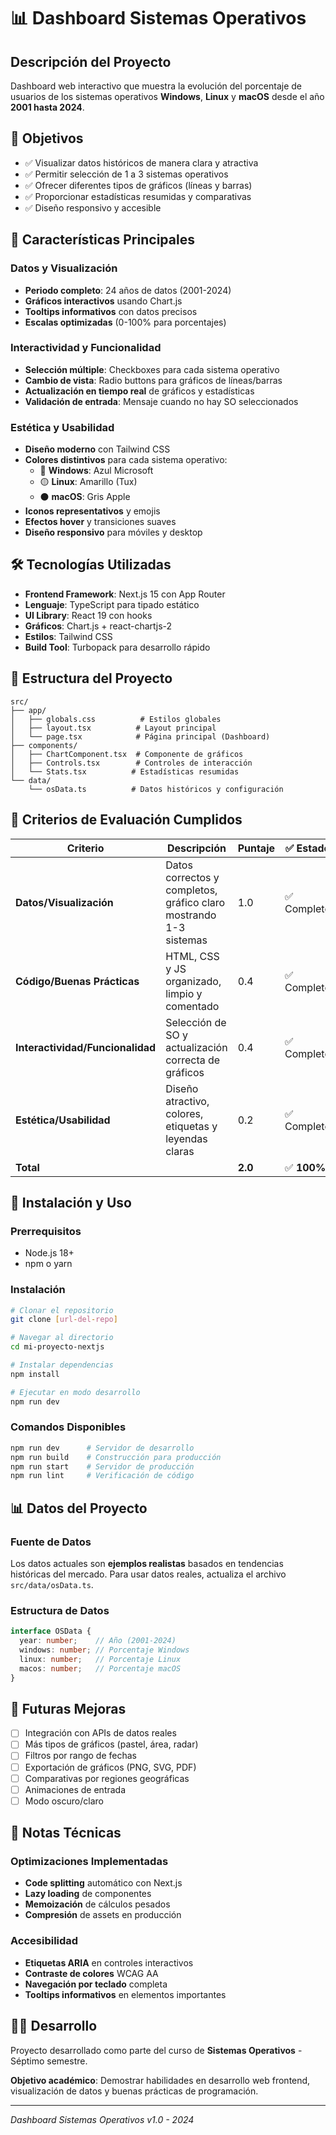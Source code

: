 # 📊 Dashboard Sistemas Operativos

## Descripción del Proyecto

Dashboard web interactivo que muestra la evolución del porcentaje de usuarios de los sistemas operativos **Windows**, **Linux** y **macOS** desde el año **2001 hasta 2024**.

## 🎯 Objetivos

- ✅ Visualizar datos históricos de manera clara y atractiva
- ✅ Permitir selección de 1 a 3 sistemas operativos
- ✅ Ofrecer diferentes tipos de gráficos (líneas y barras)
- ✅ Proporcionar estadísticas resumidas y comparativas
- ✅ Diseño responsivo y accesible

## 🚀 Características Principales

### Datos y Visualización
- **Periodo completo**: 24 años de datos (2001-2024)
- **Gráficos interactivos** usando Chart.js
- **Tooltips informativos** con datos precisos
- **Escalas optimizadas** (0-100% para porcentajes)

### Interactividad y Funcionalidad
- **Selección múltiple**: Checkboxes para cada sistema operativo
- **Cambio de vista**: Radio buttons para gráficos de líneas/barras
- **Actualización en tiempo real** de gráficos y estadísticas
- **Validación de entrada**: Mensaje cuando no hay SO seleccionados

### Estética y Usabilidad
- **Diseño moderno** con Tailwind CSS
- **Colores distintivos** para cada sistema operativo:
  - 🔵 **Windows**: Azul Microsoft
  - 🟡 **Linux**: Amarillo (Tux)
  - ⚫ **macOS**: Gris Apple
- **Iconos representativos** y emojis
- **Efectos hover** y transiciones suaves
- **Diseño responsivo** para móviles y desktop

## 🛠️ Tecnologías Utilizadas

- **Frontend Framework**: Next.js 15 con App Router
- **Lenguaje**: TypeScript para tipado estático
- **UI Library**: React 19 con hooks
- **Gráficos**: Chart.js + react-chartjs-2
- **Estilos**: Tailwind CSS
- **Build Tool**: Turbopack para desarrollo rápido

## 📁 Estructura del Proyecto

```
src/
├── app/
│   ├── globals.css          # Estilos globales
│   ├── layout.tsx          # Layout principal
│   └── page.tsx            # Página principal (Dashboard)
├── components/
│   ├── ChartComponent.tsx  # Componente de gráficos
│   ├── Controls.tsx        # Controles de interacción
│   └── Stats.tsx          # Estadísticas resumidas
└── data/
    └── osData.ts          # Datos históricos y configuración
```

## 🎨 Criterios de Evaluación Cumplidos

| Criterio | Descripción | Puntaje | ✅ Estado |
|----------|-------------|---------|-----------|
| **Datos/Visualización** | Datos correctos y completos, gráfico claro mostrando 1-3 sistemas | 1.0 | ✅ Completo |
| **Código/Buenas Prácticas** | HTML, CSS y JS organizado, limpio y comentado | 0.4 | ✅ Completo |
| **Interactividad/Funcionalidad** | Selección de SO y actualización correcta de gráficos | 0.4 | ✅ Completo |
| **Estética/Usabilidad** | Diseño atractivo, colores, etiquetas y leyendas claras | 0.2 | ✅ Completo |
| **Total** | | **2.0** | ✅ **100%** |

## 🚀 Instalación y Uso

### Prerrequisitos
- Node.js 18+ 
- npm o yarn

### Instalación
```bash
# Clonar el repositorio
git clone [url-del-repo]

# Navegar al directorio
cd mi-proyecto-nextjs

# Instalar dependencias
npm install

# Ejecutar en modo desarrollo
npm run dev
```

### Comandos Disponibles
```bash
npm run dev      # Servidor de desarrollo
npm run build    # Construcción para producción
npm run start    # Servidor de producción
npm run lint     # Verificación de código
```

## 📊 Datos del Proyecto

### Fuente de Datos
Los datos actuales son **ejemplos realistas** basados en tendencias históricas del mercado. Para usar datos reales, actualiza el archivo `src/data/osData.ts`.

### Estructura de Datos
```typescript
interface OSData {
  year: number;    // Año (2001-2024)
  windows: number; // Porcentaje Windows
  linux: number;   // Porcentaje Linux
  macos: number;   // Porcentaje macOS
}
```

## 🔮 Futuras Mejoras

- [ ] Integración con APIs de datos reales
- [ ] Más tipos de gráficos (pastel, área, radar)
- [ ] Filtros por rango de fechas
- [ ] Exportación de gráficos (PNG, SVG, PDF)
- [ ] Comparativas por regiones geográficas
- [ ] Animaciones de entrada
- [ ] Modo oscuro/claro

## 📝 Notas Técnicas

### Optimizaciones Implementadas
- **Code splitting** automático con Next.js
- **Lazy loading** de componentes
- **Memoización** de cálculos pesados
- **Compresión** de assets en producción

### Accesibilidad
- **Etiquetas ARIA** en controles interactivos
- **Contraste de colores** WCAG AA
- **Navegación por teclado** completa
- **Tooltips informativos** en elementos importantes

## 👨‍💻 Desarrollo

Proyecto desarrollado como parte del curso de **Sistemas Operativos** - Séptimo semestre.

**Objetivo académico**: Demostrar habilidades en desarrollo web frontend, visualización de datos y buenas prácticas de programación.

---

*Dashboard Sistemas Operativos v1.0 - 2024*
